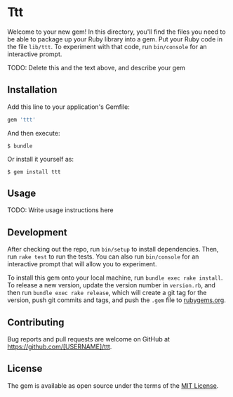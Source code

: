 # Ttt

Welcome to your new gem! In this directory, you'll find the files you need to be able to package up your Ruby library into a gem. Put your Ruby code in the file `lib/ttt`. To experiment with that code, run `bin/console` for an interactive prompt.

TODO: Delete this and the text above, and describe your gem

## Installation

Add this line to your application's Gemfile:

```ruby
gem 'ttt'
```

And then execute:

    $ bundle

Or install it yourself as:

    $ gem install ttt

## Usage

TODO: Write usage instructions here

## Development

After checking out the repo, run `bin/setup` to install dependencies. Then, run `rake test` to run the tests. You can also run `bin/console` for an interactive prompt that will allow you to experiment.

To install this gem onto your local machine, run `bundle exec rake install`. To release a new version, update the version number in `version.rb`, and then run `bundle exec rake release`, which will create a git tag for the version, push git commits and tags, and push the `.gem` file to [rubygems.org](https://rubygems.org).

## Contributing

Bug reports and pull requests are welcome on GitHub at https://github.com/[USERNAME]/ttt.


## License

The gem is available as open source under the terms of the [MIT License](http://opensource.org/licenses/MIT).

